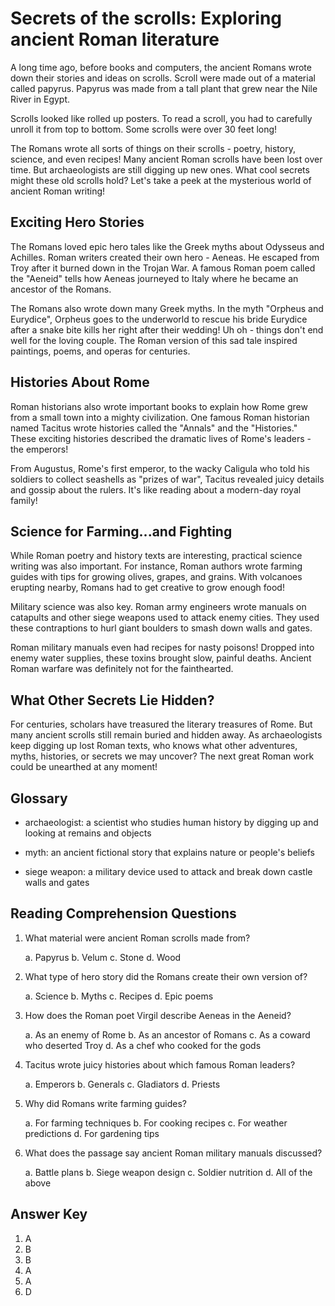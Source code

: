 # Secrets of the scrolls: Exploring ancient Roman literature

A long time ago, before books and computers, the ancient Romans wrote down their stories and ideas on scrolls. Scroll were made out of a material called papyrus. Papyrus was made from a tall plant that grew near the Nile River in Egypt.

Scrolls looked like rolled up posters. To read a scroll, you had to carefully unroll it from top to bottom. Some scrolls were over 30 feet long!

The Romans wrote all sorts of things on their scrolls - poetry, history, science, and even recipes! Many ancient Roman scrolls have been lost over time. But archaeologists are still digging up new ones. What cool secrets might these old scrolls hold? Let's take a peek at the mysterious world of ancient Roman writing!

## Exciting Hero Stories

The Romans loved epic hero tales like the Greek myths about Odysseus and Achilles. Roman writers created their own hero - Aeneas. He escaped from Troy after it burned down in the Trojan War. A famous Roman poem called the "Aeneid" tells how Aeneas journeyed to Italy where he became an ancestor of the Romans.

The Romans also wrote down many Greek myths. In the myth "Orpheus and Eurydice", Orpheus goes to the underworld to rescue his bride Eurydice after a snake bite kills her right after their wedding! Uh oh - things don't end well for the loving couple. The Roman version of this sad tale inspired paintings, poems, and operas for centuries.

## Histories About Rome

Roman historians also wrote important books to explain how Rome grew from a small town into a mighty civilization. One famous Roman historian named Tacitus wrote histories called the "Annals" and the "Histories." These exciting histories described the dramatic lives of Rome's leaders - the emperors!

From Augustus, Rome's first emperor, to the wacky Caligula who told his soldiers to collect seashells as "prizes of war", Tacitus revealed juicy details and gossip about the rulers. It's like reading about a modern-day royal family!

## Science for Farming...and Fighting

While Roman poetry and history texts are interesting, practical science writing was also important. For instance, Roman authors wrote farming guides with tips for growing olives, grapes, and grains. With volcanoes erupting nearby, Romans had to get creative to grow enough food!

Military science was also key. Roman army engineers wrote manuals on catapults and other siege weapons used to attack enemy cities. They used these contraptions to hurl giant boulders to smash down walls and gates.

Roman military manuals even had recipes for nasty poisons! Dropped into enemy water supplies, these toxins brought slow, painful deaths. Ancient Roman warfare was definitely not for the fainthearted.

## What Other Secrets Lie Hidden?

For centuries, scholars have treasured the literary treasures of Rome. But many ancient scrolls still remain buried and hidden away. As archaeologists keep digging up lost Roman texts, who knows what other adventures, myths, histories, or secrets we may uncover? The next great Roman work could be unearthed at any moment!

## Glossary

- archaeologist: a scientist who studies human history by digging up and looking at remains and objects

- myth: an ancient fictional story that explains nature or people's beliefs

- siege weapon: a military device used to attack and break down castle walls and gates

## Reading Comprehension Questions

1. What material were ancient Roman scrolls made from?

   a. Papyrus
   b. Velum
   c. Stone
   d. Wood

2. What type of hero story did the Romans create their own version of?

   a. Science
   b. Myths
   c. Recipes
   d. Epic poems

3. How does the Roman poet Virgil describe Aeneas in the Aeneid?

   a. As an enemy of Rome
   b. As an ancestor of Romans
   c. As a coward who deserted Troy
   d. As a chef who cooked for the gods

4. Tacitus wrote juicy histories about which famous Roman leaders?

   a. Emperors
   b. Generals
   c. Gladiators
   d. Priests

5. Why did Romans write farming guides?

   a. For farming techniques
   b. For cooking recipes
   c. For weather predictions
   d. For gardening tips

6. What does the passage say ancient Roman military manuals discussed?

   a. Battle plans
   b. Siege weapon design
   c. Soldier nutrition
   d. All of the above

## Answer Key

1. A
2. B
3. B
4. A
5. A
6. D

